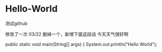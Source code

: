 # Hello-World
测试github

修改了一次 03/22
删掉一个，新增下面这段话
今天天气很好啊

public static void main(String[] args) {
	System.out.println("Hello World");  
  

